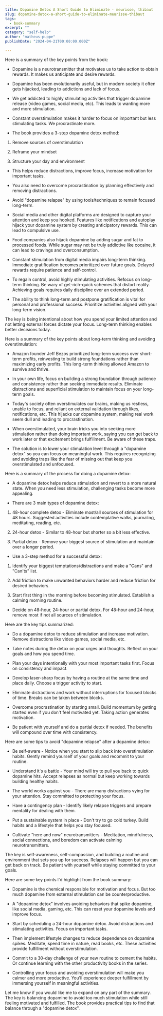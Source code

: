 ```yaml
---
title: Dopamine Detox A Short Guide to Eliminate - meurisse, thibaut
slug: dopamine-detox-a-short-guide-to-eliminate-meurisse-thibaut
tags: 
  - book-summary
excerpt: ""
category: "self-help"
author: "matheus-puppe"
publishDate: "2024-04-21T00:00:00.000Z"

---
```



 Here is a summary of the key points from the book:

- Dopamine is a neurotransmitter that motivates us to take action to obtain rewards. It makes us anticipate and desire rewards. 

- Dopamine has been evolutionarily useful, but in modern society it often gets hijacked, leading to addictions and lack of focus.

- We get addicted to highly stimulating activities that trigger dopamine release (video games, social media, etc). This leads to wanting more and more stimulation.

- Constant overstimulation makes it harder to focus on important but less stimulating tasks. We procrastinate more.

- The book provides a 3-step dopamine detox method:

1. Remove sources of overstimulation 

2. Reframe your mindset 

3. Structure your day and environment 

- This helps reduce distractions, improve focus, increase motivation for important tasks.

- You also need to overcome procrastination by planning effectively and removing distractions. 

- Avoid "dopamine relapse" by using tools/techniques to remain focused long-term.

 

- Social media and other digital platforms are designed to capture your attention and keep you hooked. Features like notifications and autoplay hijack your dopamine system by creating anticipatory rewards. This can lead to compulsive use.

- Food companies also hijack dopamine by adding sugar and fat to processed foods. While sugar may not be truly addictive like cocaine, it can lead to cravings and overconsumption. 

- Constant stimulation from digital media impairs long-term thinking. Immediate gratification becomes prioritized over future goals. Delayed rewards require patience and self-control.

- To regain control, avoid highly stimulating activities. Refocus on long-term thinking. Be wary of get-rich-quick schemes that distort reality. Achieving goals requires daily discipline over an extended period. 

- The ability to think long-term and postpone gratification is vital for personal and professional success. Prioritize activities aligned with your long-term vision.

The key is being intentional about how you spend your limited attention and not letting external forces dictate your focus. Long-term thinking enables better decisions today.

 Here is a summary of the key points about long-term thinking and avoiding overstimulation:

- Amazon founder Jeff Bezos prioritized long-term success over short-term profits, reinvesting to build strong foundations rather than maximizing early profits. This long-term thinking allowed Amazon to survive and thrive. 

- In your own life, focus on building a strong foundation through patience and consistency rather than seeking immediate results. Eliminate distractions and superficial stimulation to maintain focus on your long-term goals.

- Today's society often overstimulates our brains, making us restless, unable to focus, and reliant on external validation through likes, notifications, etc. This hijacks our dopamine system, making real work seem dull and leading to procrastination. 

- When overstimulated, your brain tricks you into seeking more stimulation rather than doing important work, saying you can get back to work later or that excitement brings fulfillment. Be aware of these traps.

- The solution is to lower your stimulation level through a "dopamine detox" so you can focus on meaningful work. This requires recognizing and avoiding traps like the fear of missing out that keep you overstimulated and unfocused.

 Here is a summary of the process for doing a dopamine detox:

- A dopamine detox helps reduce stimulation and revert to a more natural state. When you need less stimulation, challenging tasks become more appealing. 

- There are 3 main types of dopamine detox:

1. 48-hour complete detox - Eliminate most/all sources of stimulation for 48 hours. Suggested activities include contemplative walks, journaling, meditating, reading, etc.

2. 24-hour detox - Similar to 48-hour but shorter so a bit less effective. 

3. Partial detox - Remove your biggest source of stimulation and maintain over a longer period. 

- Use a 3-step method for a successful detox:

1. Identify your biggest temptations/distractions and make a "Cans" and "Can'ts" list.

2. Add friction to make unwanted behaviors harder and reduce friction for desired behaviors. 

3. Start first thing in the morning before becoming stimulated. Establish a calming morning routine.

- Decide on 48-hour, 24-hour or partial detox. For 48-hour and 24-hour, remove most if not all sources of stimulation.

 Here are the key tips summarized:

- Do a dopamine detox to reduce stimulation and increase motivation. Remove distractions like video games, social media, etc. 

- Take notes during the detox on your urges and thoughts. Reflect on your goals and how you spend time.

- Plan your days intentionally with your most important tasks first. Focus on consistency and impact. 

- Develop laser-sharp focus by having a routine at the same time and place daily. Choose a trigger activity to start.

- Eliminate distractions and work without interruptions for focused blocks of time. Breaks can be taken between blocks.

- Overcome procrastination by starting small. Build momentum by getting started even if you don't feel motivated yet. Taking action generates motivation.

- Be patient with yourself and do a partial detox if needed. The benefits will compound over time with consistency.

 Here are some tips to avoid "dopamine relapse" after a dopamine detox:

- Be self-aware - Notice when you start to slip back into overstimulation habits. Gently remind yourself of your goals and recommit to your routine. 

- Understand it's a battle - Your mind will try to pull you back to quick dopamine hits. Accept relapses as normal but keep working towards building healthy habits.

- The world works against you - There are many distractions vying for your attention. Stay committed to protecting your focus.

- Have a contingency plan - Identify likely relapse triggers and prepare mentality for dealing with them. 

- Put a sustainable system in place - Don't try to go cold turkey. Build habits and a lifestyle that helps you stay focused.

- Cultivate "here and now" neurotransmitters - Meditation, mindfulness, social connections, and boredom can activate calming neurotransmitters.

The key is self-awareness, self-compassion, and building a routine and environment that sets you up for success. Relapses will happen but you can get back on track. Be patient with yourself while staying committed to your goals.

 Here are some key points I'd highlight from the book summary:

- Dopamine is the chemical responsible for motivation and focus. But too much dopamine from external stimulation can be counterproductive. 

- A "dopamine detox" involves avoiding behaviors that spike dopamine, like social media, gaming, etc. This can reset your dopamine levels and improve focus.

- Start by scheduling a 24-hour dopamine detox. Avoid distractions and stimulating activities. Focus on important tasks. 

- Then implement lifestyle changes to reduce dependence on dopamine spikes. Meditate, spend time in nature, read books, etc. These activities provide fulfillment without overstimulation.

- Commit to a 30-day challenge of your new routine to cement the habits. Or continue learning with the other productivity books in the series.

- Controlling your focus and avoiding overstimulation will make you calmer and more productive. You'll experience deeper fulfillment by immersing yourself in meaningful activities.

Let me know if you would like me to expand on any part of the summary. The key is balancing dopamine to avoid too much stimulation while still feeling motivated and fulfilled. The book provides practical tips to find that balance through a "dopamine detox".